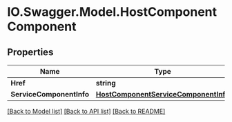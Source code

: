 # IO.Swagger.Model.HostComponentComponent
## Properties

Name | Type | Description | Notes
------------ | ------------- | ------------- | -------------
**Href** | **string** |  | [optional] 
**ServiceComponentInfo** | [**HostComponentServiceComponentInfo**](HostComponentServiceComponentInfo.md) |  | [optional] 

[[Back to Model list]](../README.md#documentation-for-models) [[Back to API list]](../README.md#documentation-for-api-endpoints) [[Back to README]](../README.md)

